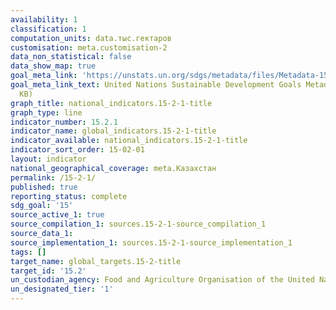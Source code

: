 ```yaml
---
availability: 1
classification: 1
computation_units: data.тыс.гектаров
customisation: meta.customisation-2
data_non_statistical: false
data_show_map: true
goal_meta_link: 'https://unstats.un.org/sdgs/metadata/files/Metadata-15-02-01.pdf '
goal_meta_link_text: United Nations Sustainable Development Goals Metadata (PDF 756
  KB)
graph_title: national_indicators.15-2-1-title
graph_type: line
indicator_number: 15.2.1
indicator_name: global_indicators.15-2-1-title
indicator_available: national_indicators.15-2-1-title
indicator_sort_order: 15-02-01
layout: indicator
national_geographical_coverage: meta.Казахстан
permalink: /15-2-1/
published: true
reporting_status: complete
sdg_goal: '15'
source_active_1: true
source_compilation_1: sources.15-2-1-source_compilation_1
source_data_1:
source_implementation_1: sources.15-2-1-source_implementation_1
tags: []
target_name: global_targets.15-2-title
target_id: '15.2'
un_custodian_agency: Food and Agriculture Organisation of the United Nations (FAO)
un_designated_tier: '1'
---
```

